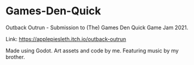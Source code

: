 # Games-Den-Quick

Outback Outrun - Submission to (The) Games Den Quick Game Jam 2021.

Link: https://applepiesleth.itch.io/outback-outrun

Made using Godot.
Art assets and code by me.
Featuring music by my brother.
